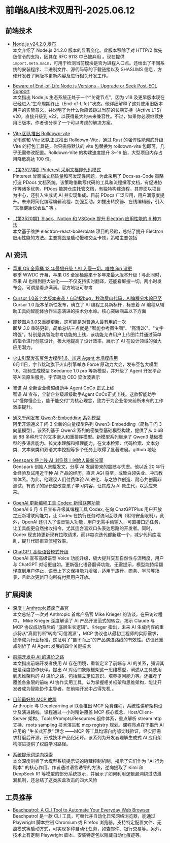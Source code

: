 # 前端&AI技术双周刊-2025.06.12

## 前端技术
- [Node.js v24.2.0 发布](https://nodejs.org/en/blog/release/v24.2.0)
<br>本文介绍了 Node.js 24.2.0 版本的显著变化。此版本移除了对 HTTP/2 优先级信令的支持，因其在 RFC 9113 中已被弃用 。现在提供`import.meta.main`，可用于检测当前模块是否为进程入口点。还给出了不同系统的安装程序、二进制文件、源代码等的下载链接以及 SHASUMS 信息，方便开发者了解版本更新内容及进行相关开发工作。

- [Beware of End-of-Life Node.js Versions - Upgrade or Seek Post-EOL Support](https://nodejs.org/en/blog/announcements/node-18-eol-support)
<br>本文指出 Node.js 生态系统正处于一个“关键节点”，因为 v18 及更早版本现在已经进入“生命周期终止（End-of-Life）”状态。他详细解释了这对使用旧版本用户的实际意义，并说明了为什么你应该跳过当前的长期支持（Active LTS）v20，直接升级到 v22，以获得最大的未来兼容性。不过，如果你必须继续使用旧版本，作者也分享了一个可以考虑的解决方案。

- [Vite 团队推出 Rolldown-vite](https://vite.dev/guide/rolldown)
<br>尤雨溪和 Vite 团队正式推出 Rolldown-Vite，通过 Rust 的强悍性能彻底升级 Vite 的打包工具链，你只需将默认的 vite 包替换为 rolldown-vite 包即可，几乎无需修改配置。Rolldown-Vite 的构建速度提升 3~16 倍，大型项目内存占用降低高达 100 倍。

- [【第3527期】Pinterest 采用文档即代码模式](https://mp.weixin.qq.com/s/sqfaTd2JO_M2utSHDLCyiQ?t=mention&mt=doc&dt=sdk)
<br>Pinterest 曾面临文档质量和可发现性问题，为此采用了 Docs-as-Code 策略打造 PDocs 文档系统。该策略借助写代码的工具和流程撰写文档，有促进协作等诸多优势。PDocs 能跨仓库托管文档，有独特构建流程，其界面以项目为中心，还引入生成式 AI 并实现集成。目前 PDocs 广泛应用，用户满意度提升。未来将简化编写编辑流程、加强互动，如推出转换器、在线编辑器，引入 “文档健康仪表盘” 等 。

- [【第3520期】Slack、Notion 和 VSCode 提升 Electron 应用性能的 6 种方法](https://mp.weixin.qq.com/s/oel3fJpiFzik8alYbJkv3A?t=mention&mt=doc&dt=sdk)
<br>本文基于维护 electron-react-boilerplate 项目的经验，总结了提升 Electron 应用性能的方法。主要挑战是启动慢和交互卡顿，策略主要包括

## AI 资讯
- [苹果 OS 全家桶 12 年最狠升级！AI 入侵一切，唯独 Siri 没更](https://juejin.cn/post/7513863217271242761)
<br>春季 WWDC 开幕，苹果 OS 全家桶迎来十多年来最大版本升级！与此同时，苹果 AI 也得到巨大进化——不仅支持实时翻译，还能看屏搜一切。两小时发布会，可谓是看点满满。官方地址可参考

- [Cursor 1.0首个大版本来袭！自动捉bug，秒改屎山代码，AI编程分水岭已至](https://mp.weixin.qq.com/s/4zurzWK9f5xx48GJSDvjDA?t=mention&mt=doc&dt=sdk)
<br>Cursor 1.0 版本革新性发布，确立了 AI 编程工具新标杆，标志着 AI 编程从辅助工具向智能体协作生态演进的技术分水岭。核心突破涵盖以下方面

- [即梦图片3.0又重磅更新，这可能是对普通人最有用的一次](https://mp.weixin.qq.com/s/o_G7ZUKsf7CoYnJeMZLriQ?t=mention&mt=doc&dt=sdk)
<br>即梦 3.0 重磅更新，简单总结三点就是 "智能参考图生图"、"高清2K"、"文字增强"。特别是其智能参考功能的上线，该功能允许用户上传图片并通过简单的指令进行创意设计，极大地提高了设计效率，展示了 AI 在设计领域的强大应用潜力。

- [火山引擎发布豆包大模型1.6，加速 Agent 大规模应用](https://baijiahao.baidu.com/s?id=1834606894969995363&wfr=spider&for=pc)
<br>6月11日，字节跳动旗下火山引擎举办 Force 原动力大会，发布豆包大模型1.6、视频生成模型 Seedance 1.0 pro 等新模型，并升级了 Agent 开发平台等AI云原生服务。字节跳动 CEO 梁汝波表示

- [智谱 AI 全新企业级超级助手 Agent CoCo 正式上线](https://mp.weixin.qq.com/s/3COowx-TJcJ2y13RvsXX2g)
<br>智谱 AI 宣布，全新企业级超级助手Agent CoCo正式上线。这款智能助手以“懂你懂企业，能干能交付”为核心理念，致力于为企业带来前所未有的工作效率提升。

- [通义千问发布 Qwen3-Embedding 系列模型](https://www.oschina.net/news/353877/qwen3-embedding)
<br>阿里开源通义千问 3 全新的向量模型系列 Qwen3-Embedding（简称千问 3 向量模型）。该系列基于 Qwen3 系列的密集型基础模型构建，提供了从 0.6B 到 8B 多种尺寸的文本嵌入和重排序模型。新模型系列继承了 Qwen3 基础模型的多语言能力、长文本理解和推理能力，在文本检索、代码检索、文本分类、文本聚类和双语文本挖掘等多个任务上取得了显著进展。github 地址

- [Genspark 将上线 AI 浏览器丨创始人最新分享](https://mp.weixin.qq.com/s/yeEYFOs-0Y09Vs7BozOmFw?t=mention&mt=doc&dt=sdk)
<br>Genspark 创始人景鲲发文，分享 AI 发展带来的震撼与忧虑。他以近 20 年行业经验及试用近千种 AI 产品的经历，直言 AGI 将至，或致白领失业、冲击教育体系。为此，他建议人们付费体验 AI 进化、与之协作创造、耐心共创而非测试，有孩子的家长应改变孩子学习内容，让其成为 AI 原生代，以适应未来。 

- [OpenAl 更新编程工具 Codex: 新增联网功能](https://baijiahao.baidu.com/s?id=1833949433226481055&wfr=spider&for=pc)
<br>OpenAl 6 月 4 日宣布升级其编程工具 Codex, 在向 ChatGPTPlus 用户开放之还新增联网能力，让 Codex 在执行任务时访问互联网（附带安全限制）。此外，OpenAI 还引入了语音输入功能，用户无需手动输入，可直接口述任务，让工具能更自然接收指令，尤其适合喜欢口头表达思路的开发者。同时，Codex 现支持更新现有拉取请求，而非每次迭代都新建一个，减少代码库混乱，提升代码审查流程效率。

- [ChatGPT 高级语音模式升级](https://help.openai.com/en/articles/9617425-advanced-voice-mode-faq)
<br>OpenAI 宣布高级语音 Voice 功能升级，极大提升交互自然性与流畅度，用户与 ChatGPT 对话更自如。更新强化语音翻译功能，无需提示，模型能持续翻译直到用户停止，语音上下文保持能力增强，适用于旅行、商务、学习等场景，且此次更新已向所有付费用户开放。

## 扩展阅读
- [深度｜Anthropic首席产品官](https://mp.weixin.qq.com/s/d7cgpW1IqMOwk0kGFeXsjQ?t=mention&mt=doc&dt=sdk)
<br>本文总结了一次对 Anthropic 首席产品官 Mike Krieger 的访谈。在采访过程中， Mike Krieger 深度解读了 AI 产品开发范式的转变，揭示 Claude 与 MCP 协议成功背后的 “底层生长逻辑”。Krieger 指出，未来 AI 生成内容的重点将从“真假判断”转向“可信溯源”，MCP 协议也从最初工程师的实际需求，逐渐成为行业标准，这证明了“自下而上”的产品演进路线的有效性。访谈还重点剖析了 AI Agent 发展的四个关键技术

- [前端开发中 AI 的进阶之路](https://mp.weixin.qq.com/s/YfIDI9rIPq1KSnsozKeQ4g?t=mention&mt=doc&dt=sdk)
<br>本文指出前端开发者使用 AI 存在困境，重新定义了前端与 AI 的关系，强调其应是深度协作伙伴。提出 AI 对话四象限框架这一思维模型，阐述从工具使用到思维架构的 AI 进阶之路，包括建立定位意识、培养提问能力等。还推荐了覆盖各象限的前端 AI 协作实用工具，认为掌握相关框架和思维架构，能让开发者成为智能协作主导者，在前端开发中占得先机 。

- [目前最好的 MCP 教程](https://www.deeplearning.ai/short-courses/mcp-build-rich-context-ai-apps-with-anthropic/)
<br>Anthropic 与 Deeplearning.ai 联合推出 MCP 免费课程，系统性讲解架构设计及演进路线。课程通过一小时精讲覆盖 MCP 核心概念、Host/Client-Server 架构、Tools/Prompts/Resources 组件体系，重点解析 stream http 支持、roots sampling 技术演进和 mcp registry 规划。课程亮点在于揭示 AI 应用的 "生长式开发" 理念 ——MCP 等工具均源自内部实践验证，经实际需求打磨后开源，形成技术产品化闭环。该系列为开发者理解生成式 AI 应用架构演进提供了权威学习路径。

- [系统提示词逆向探索](https://mp.weixin.qq.com/s/TVLWD6uG9DzDq_uC7Im6mQ?t=mention&mt=doc&dt=sdk)
<br>本文深度剖析了大模型系统提示词的隐藏控制机制，揭示了它们作为 "AI 行为剧本" 的核心作用。作者通过语言诱导的方法，逆向提取了 Kimi 和 DeepSeek R1 等模型的部分系统提示，并展示了如何利用逻辑漏洞绕过防泄漏机制，还总结了这类灰盒攻击的四大风险

## 工具推荐
- [Beachpatrol: A CLI Tool to Automate Your Everyday Web Browser](https://github.com/sebastiancarlos/beachpatrol)
<br>Beachpatrol 是一款 CLI 工具，可替代并自动化日常网络浏览器，能通过 Playwright 脚本控制 Chromium 或 Firefox 浏览器。支持特定配置文件、无痕模式等启动方式，可实现多种自动化任务，如查邮件、银行交易等。另外，技术上有定制 Playwright 脚本、安装特定包以隐藏自动化痕迹等。

